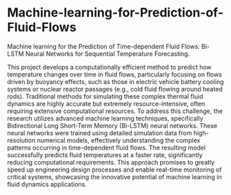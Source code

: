 # Machine-learning-for-Prediction-of-Fluid-Flows
Machine learning for the Prediction of Time-dependent Fluid Flows: Bi-LSTM Neural Networks for Sequential Temperature Forecasting. 

This project develops a computationally efficient method to predict how temperature changes over time in fluid flows, particularly focusing on flows driven by buoyancy effects, such as those in electric vehicle battery cooling systems or nuclear reactor passages (e.g., cold fluid flowing around heated rods). Traditional methods for simulating these complex thermal fluid dynamics are highly accurate but extremely resource-intensive, often requiring extensive computational resources. To address this challenge, the research utilizes advanced machine learning techniques, specifically Bidirectional Long Short-Term Memory (Bi-LSTM) neural networks. These neural networks were trained using detailed simulation data from high-resolution numerical models, effectively understanding the complex patterns occurring in time-dependent fluid flows. The resulting model successfully predicts fluid temperatures at a faster rate, significantly reducing computational requirements. This approach promises to greatly speed up engineering design processes and enable real-time monitoring of critical systems, showcasing the innovative potential of machine learning in fluid dynamics applications.
